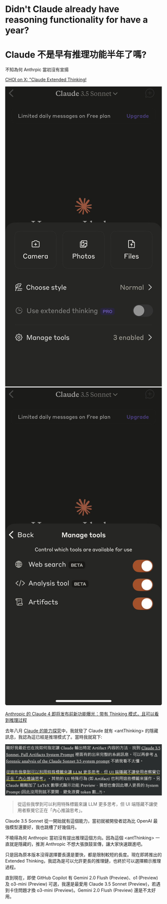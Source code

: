 # Didn't Claude already have reasoning functionality for have a year?
# Claude 不是早有推理功能半年了嗎?
不知為何 Anthrpic 當初沒有宣揚

[CHOI on X: "Claude Extended Thinking!](https://x.com/arrakis_ai/status/1892141483941347627?mx=2)

![](Images/20250222a.png)![](Images/20250222b.png)

[Anthropic 的 Claude 4 即将发布前新功能曝光：带有 Thinking 模式，且可以看到推理过程](https://www.datalearner.com/blog/1051739628203384)

去年八月 [Claude 的能力探究](https://christorng.substack.com/p/claude)中，我就發了 Claude 就有 \<antThinking\> 的隱藏訊息，我認為這已經是推理模式了。當時我就寫下:

![](Images/20250222c.png)
> 從這些我學到可以利用特殊標籤來讓 LLM 更多思考，但 UI 端隱藏不讓使用者察覺它正在「內心推論思考」。

Claude 3.5 Sonnet 從一開始就有這個能力，當初就被開發者認為比 OpenAI 最強模型還要好，我也跳槽了好幾個月。

不曉得為何 Anthropic 當初沒有提出推理這個方向。因為這個 \<antThinking\> 一直就是隱藏的，推測 Anthropic 不想大張旗鼓宣傳，讓大家快速跟進吧。

只是因為原本版本沒得選擇要長還是要快，都是限制較短的長度。現在即將推出的 Extended Thinking，我認為是可以允許更長的推理鏈，也終於可以選擇顯示推理過程。

直到現在，即使 GitHub Copilot 有 Gemini 2.0 Flush (Preview)、o1 (Preview) 及 o3-mini (Preview) 可選，我還是最愛用 Claude 3.5 Sonnet (Preview)，若遇到卡住問題才換 o3-mini (Preview)。Gemini 2.0 Flush (Preview) 還是不太好用。